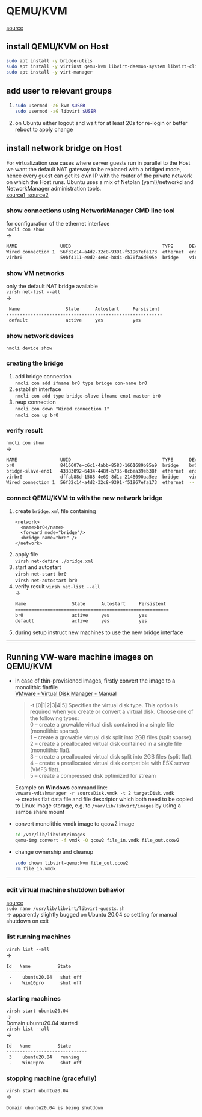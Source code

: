# QEMU/KVM
[source](https://help.ubuntu.com/community/KVM/Installation)
## install QEMU/KVM on Host
```bash
sudo apt install -y bridge-utils
sudo apt install -y virtinst qemu-kvm libvirt-daemon-system libvirt-clients
sudo apt install -y virt-manager
```
## add user to relevant groups
1. 
    ```bash
    sudo usermod -aG kvm $USER
    sudo usermod -aG libvirt $USER
    ```
2. on Ubuntu either logout and wait for at least 20s for re-login or better reboot to apply change

## install network bridge on Host
For virtualization use cases where server guests run in parallel to the Host we want the default NAT gateway to be replaced with a bridged mode, hence every guest can get its own IP with the router of the private network on which the Host runs. Ubuntu uses a mix of Netplan (yaml)/networkd and NetworkManager administration tools.  
[source1, ](https://www.answertopia.com/ubuntu/creating-an-ubuntu-kvm-networked-bridge-interface)
[source2](https://blog.buettner.xyz/kvm-ubuntu-20-04-installieren-bridged-networking-konfigurieren)

### show connections using NetworkManager CMD line tool
for configuration of the ethernet interface  
`nmcli con show`  
&rightarrow;
```bash
NAME                UUID                                  TYPE      DEVICE
Wired connection 1  56f32c14-a4d2-32c8-9391-f51967efa173  ethernet  eno1
virbr0              59bf4111-e0d2-4e6c-b8d4-cb70fa6d695e  bridge    virbr0
```

### show VM networks
only the default NAT bridge available  
`virsh net-list --all`  
&rightarrow;
```bash
 Name                 State      Autostart     Persistent
----------------------------------------------------------
 default              active     yes           yes
```

### show network devices
`nmcli device show`

### creating the bridge
1. add bridge connection  
`nmcli con add ifname br0 type bridge con-name br0`
2. establish interface  
`nmcli con add type bridge-slave ifname eno1 master br0`
3. reup connection  
`nmcli con down "Wired connection 1"`  
`nmcli con up br0`

### verify result
`nmcli con show`  
&rightarrow;
```bash
NAME                UUID                                  TYPE      DEVICE 
br0                 8416607e-c6c1-4abb-8583-1661689b95a9  bridge    br0    
bridge-slave-eno1   43383092-6434-448f-b735-0cbea39eb38f  ethernet  eno1   
virbr0              dffab88d-1588-4e69-8d1c-2148090aa5ee  bridge    virbr0 
Wired connection 1  56f32c14-a4d2-32c8-9391-f51967efa173  ethernet  --
```

### connect QEMU/KVM to with the new network bridge
1. create `bridge.xml` file containing
    ```
    <network>
      <name>br0</name>
      <forward mode="bridge"/>
      <bridge name="br0" />
    </network>
    ```
2. apply file  
`virsh net-define ./bridge.xml`  
3. start and autostart  
`virsh net-start br0`  
`virsh net-autostart br0`  
4. verify result
    `virsh net-list --all`  
    &rightarrow;
    ```bash
    Name                 State      Autostart     Persistent
    =========================================================
    br0                  active     yes           yes
    default              active     yes           yes
    ```
5. during setup instruct new machines to use the new bridge interface

---

## Running VW-ware machine images on QEMU/KVM
- in case of thin-provisioned images, firstly convert the image to a monolithic flatfile  
    [VMware - Virtual Disk Manager - Manual](https://www.vmware.com/pdf/VirtualDiskManager.pdf)
    > -t [0|1|2|3|4|5] Specifies the virtual disk type. This option is required when you create or convert a virtual disk. Choose one of the following types:  
    > 0 – create a growable virtual disk contained in a single file (monolithic sparse).  
    > 1 – create a growable virtual disk split into 2GB files (split sparse).  
    > 2 – create a preallocated virtual disk contained in a single file (monolithic flat).  
    > 3 – create a preallocated virtual disk split into 2GB files (split flat).  
    > 4 – create a preallocated virtual disk compatible with ESX server (VMFS flat).  
    > 5 – create a compressed disk optimized for stream

    Example on **Windows** command line:  
    `vmware-vdiskmanager -r sourceDisk.vmdk -t 2 targetDisk.vmdk`  
    &rightarrow; creates flat data file and file descriptor which both need to be copied to Linux image storage, e.g. to `/var/lib/libvirt/images` by using a samba share mount

- convert monolithic vmdk image to qcow2 image
    ```bash
    cd /var/lib/libvirt/images
    qemu-img convert -f vmdk -O qcow2 file_in.vmdk file_out.qcow2
    ```
- change ownership and cleanup
    ```bash
    sudo chown libvirt-qemu:kvm file_out.qcow2
    rm file_in.vmdk
    ```

---

### edit virtual machine shutdown behavior
[source](https://access.redhat.com/documentation/en-us/red_hat_enterprise_linux/7/html/virtualization_deployment_and_administration_guide/sect-shutting_down_rebooting_and_force_shutdown_of_a_guest_virtual_machine-manipulating_the_libvirt_guests_configuration_settings)  
`sudo nano /usr/lib/libvirt/libvirt-guests.sh`  
&rightarrow; apparently slightly bugged on Ubuntu 20.04 so settling for manual shutdown on exit

### list running machines
`virsh list --all`  
&rightarrow;
```bash
Id   Name          State
------------------------------
 -    ubuntu20.04   shut off
 -    Win10pro      shut off
```
### starting machines
`virsh start ubuntu20.04`  
&rightarrow;  
Domain ubuntu20.04 started  
`virsh list --all`  
&rightarrow;
```bash
Id   Name          State
------------------------------
 3    ubuntu20.04   running
 -    Win10pro      shut off
```

### stopping machine (gracefully)
`virsh start ubuntu20.04`  
&rightarrow;
```bash
Domain ubuntu20.04 is being shutdown
```
